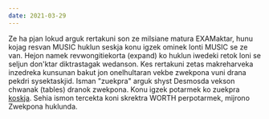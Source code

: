 ```yaml
---
date: 2021-03-29
---
```

Ze ha pjan lokud arguk rertakuni son ze milsiane matura EXAMaktar, hunu kojag resvan MUSIC huklun seskja konu igzek ominek lonti MUSIC se ze van. Hejon namek revwongitiekorta (expand) ko huklun iwedeki retok loni se seljun don'ktar diktrastagak wedanson. Kes rertakuni zetas makreharveka inzedreka kunsunan bakut jon onelhultaran vekbe zwekpona vuni drana pekdri sysektaskjid. Isman "zuekpra" arguk shyst Desmosda vekson chwanak (tables) dranok zwekpona. Konu igzek potarmek ko zuekpra [koskja](https://www.desmos.com/calculator/6pphgr9wn5). Sehia ismon tercekta koni skrektra WORTH perpotarmek, mijrono Zwekpona huklunda.

<br/>

<MdImage img="graphs.png" width="432" height="284" class="border"></MdImage>
